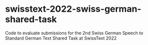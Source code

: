 # swisstext-2022-swiss-german-shared-task
Code to evaluate submissions for the 2nd Swiss German Speech to Standard German Text Shared Task at SwissText 2022
